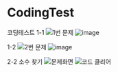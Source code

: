 # CodingTest
 코딩테스트
1-1
![1번 문제](https://github.com/user-attachments/assets/04e435c0-aca1-4bba-90f8-f53609fb2144)
![image](https://github.com/user-attachments/assets/ed2021fe-07cf-49bb-8ead-99fdb168d58a)

1-2
![2번 문제](https://github.com/user-attachments/assets/ee9ac757-03ec-48d3-821b-920db47801ea)
![image](https://github.com/user-attachments/assets/82883fda-fdb3-4081-b3af-0d9aa3bc3c11)


2-2 소수 찾기
![문제화면](https://github.com/user-attachments/assets/9f3f4e50-8f4d-4334-b7cf-753596e3be26)
![코드 클리어](https://github.com/user-attachments/assets/e25093b1-ef29-4765-b538-fe0943fecbd3)
